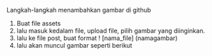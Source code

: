 ---
---
Langkah-langkah menambahkan gambar di github
1. Buat file assets
2. lalu masuk kedalam file, upload file, pilih gambar yang diinginkan.
3. lalu ke file post, buat format ! [nama_file] (namagambar)
4. lalu akan muncul gambar seperti berikut
